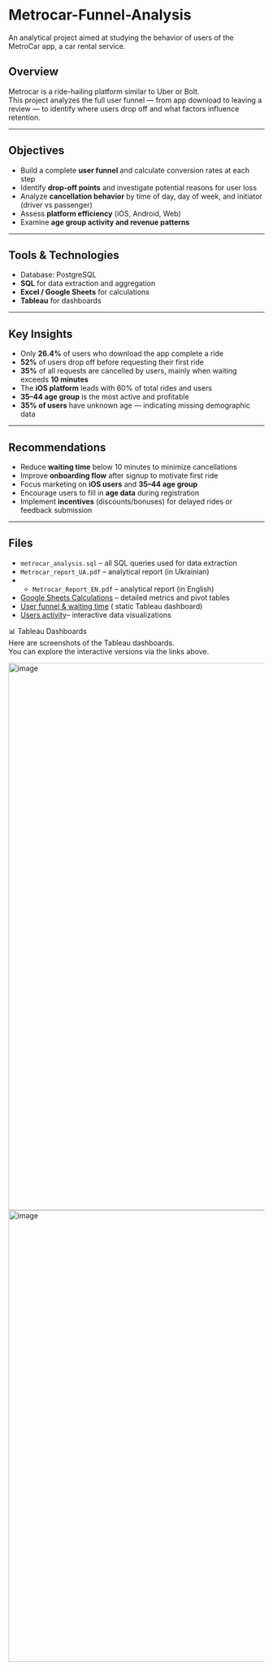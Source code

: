 # Metrocar-Funnel-Analysis
An analytical project aimed at studying the behavior of users of the MetroCar app, a car rental service.


## Overview
Metrocar is a ride-hailing platform similar to Uber or Bolt.  
This project analyzes the full user funnel — from app download to leaving a review — to identify where users drop off and what factors influence retention.

---

## Objectives
- Build a complete **user funnel** and calculate conversion rates at each step  
- Identify **drop-off points** and investigate potential reasons for user loss  
- Analyze **cancellation behavior** by time of day, day of week, and initiator (driver vs passenger)  
- Assess **platform efficiency** (iOS, Android, Web)  
- Examine **age group activity and revenue patterns**

---

## Tools & Technologies
- Database: PostgreSQL
- **SQL** for data extraction and aggregation
- **Excel / Google Sheets** for calculations
- **Tableau** for dashboards

---

## Key Insights
- Only **26.4%** of users who download the app complete a ride  
- **52%** of users drop off before requesting their first ride  
- **35%** of all requests are cancelled by users, mainly when waiting exceeds **10 minutes**  
- The **iOS platform** leads with 60% of total rides and users  
- **35–44 age group** is the most active and profitable  
- **35% of users** have unknown age — indicating missing demographic data

---

## Recommendations
- Reduce **waiting time** below 10 minutes to minimize cancellations  
- Improve **onboarding flow** after signup to motivate first ride  
- Focus marketing on **iOS users** and **35–44 age group**  
- Encourage users to fill in **age data** during registration  
- Implement **incentives** (discounts/bonuses) for delayed rides or feedback submission

---
## Files
- `metrocar_analysis.sql` – all SQL queries used for data extraction  
- `Metrocar_report_UA.pdf` – analytical report (in Ukrainian)
- - `Metrocar_Report_EN.pdf` – analytical report (in English)   
- [Google Sheets Calculations](https://docs.google.com/spreadsheets/d/1O8VghSd-DtZTFIJ-Vne_2BVOWs9O5q4nUwD8dC35vY0/edit?usp=sharing) – detailed metrics and pivot tables  
- [User funnel & waiting time](https://public.tableau.com/app/profile/iryna.kucheruk/viz/Userfunnel_17488058149410/FunnelWT) (
static Tableau dashboard)  
- [Users activity](https://public.tableau.com/views/UseractivityMetrocarProject/Usersactivity?:language=en-US&:sid=&:redirect=auth&:display_count=n&:origin=viz_share_link)– interactive data visualizations 



📊 Tableau Dashboards  
Here are screenshots of the Tableau dashboards.  
You can explore the interactive versions via the links above.

<img width="1752" height="1076" alt="image" src="https://github.com/user-attachments/assets/45b29536-df74-40c2-aa1c-3b3d8c3300d2" />  

<img width="1255" height="888" alt="image" src="https://github.com/user-attachments/assets/f148887f-7aea-4c90-bb5d-bb4ca4724b4c" />




